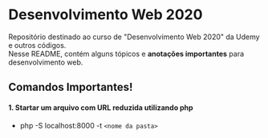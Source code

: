 # Desenvolvimento Web 2020
Repositório destinado ao curso de "Desenvolvimento Web 2020" da Udemy e outros códigos.
<br>Nesse README, contém alguns tópicos e **anotações importantes** para desenvolvimento web.

## Comandos Importantes!

#### 1. Startar um arquivo com URL reduzida utilizando php
- php -S localhost:8000 -t `<nome da pasta>`